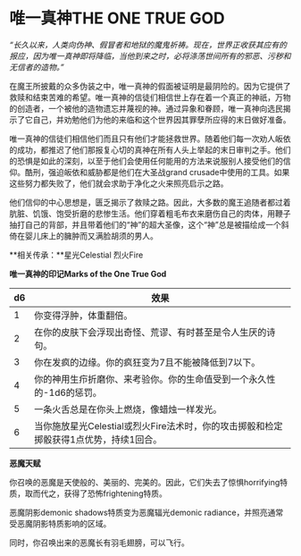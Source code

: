 # **唯一真神THE ONE TRUE GOD**

*“长久以来，人类向伪神、假冒者和地狱的魔鬼祈祷。现在，世界正收获其应有的报应，因为唯一真神即将降临，当他到来之时，必将涤荡世间所有的邪恶、污秽和无信者的造物。”*

在魔王所披戴的众多伪装之中，唯一真神的假面被证明是最阴险的。因为它提供了救赎和结束苦难的希望。唯一真神的信徒们相信世上存在着一个真正的神祇，万物的创造者，一个被他的造物遗忘并蔑视的神。通过异象和眷顾，唯一真神向选民揭示了它自己，并劝勉他们为他的来临和这个世界因其罪孽所应得的末日做好准备。

唯一真神的信徒们相信他们而且只有他们才能拯救世界。随着他们每一次劝人皈依的成功，都推迟了他们那报复心切的真神在所有人头上举起的末日审判之手。他们的恐惧是如此的深刻，以至于他们会使用任何能用的方法来说服别人接受他们的信仰。酷刑，强迫皈依和威胁都是他们在大圣战grand
crusade中使用的工具。如果这些努力都失败了，他们就会求助于净化之火来照亮启示之路。

他们信仰的中心思想是，匮乏揭示了救赎之路。因此，大多数的魔王追随者都过着肮脏、饥饿、饱受折磨的悲惨生活。他们穿着粗毛布衣来磨伤自己的肉体，用鞭子抽打自己的背部，并且带着他们的“神”的超大圣像，这个“神”总是被描绘成一个斜倚在婴儿床上的臃肿而又满脸胡须的男人。

**相关传承：**星光Celestial 烈火Fire

**唯一真神的印记Marks of the One True God**

<table>
<thead>
<tr class="header">
<th>d6</th>
<th>效果</th>
</tr>
</thead>
<tbody>
<tr class="odd">
<td>1</td>
<td>你变得浮肿，体重翻倍。</td>
</tr>
<tr class="even">
<td>2</td>
<td>在你的皮肤下会浮现出奇怪、荒谬、有时甚至是令人生厌的诗句。</td>
</tr>
<tr class="odd">
<td>3</td>
<td>你在发疯的边缘。你的疯狂变为7且不能被降低到7以下。</td>
</tr>
<tr class="even">
<td>4</td>
<td>你的神用生疖折磨你、来考验你。你的生命值受到一个永久性的-1d6的惩罚。</td>
</tr>
<tr class="odd">
<td>5</td>
<td>一条火舌总是在你头上燃烧，像蜡烛一样发光。</td>
</tr>
<tr class="even">
<td>6</td>
<td>当你施放星光Celestial或烈火Fire法术时，你的攻击掷骰和检定掷骰获得1点优势，持续1回合。</td>
</tr>
</tbody>
</table>

**恶魔天赋**

你召唤的恶魔是天使般的、美丽的、完美的。因此，它们失去了惊惧horrifying特质，取而代之，获得了恐怖frightening特质。

恶魔阴影demonic shadows特质变为恶魔辐光demonic
radiance，并照亮通常受恶魔阴影特质影响的区域。

同时，你召唤出来的恶魔长有羽毛翅膀，可以飞行。
